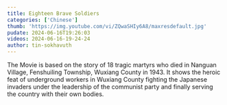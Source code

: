 ```yaml
---
title: Eighteen Brave Soldiers
categories: ['Chinese']
thumb: 'https://img.youtube.com/vi/ZQwaSHIy6A8/maxresdefault.jpg'
pudate: 2024-06-16T19:26:03
videos: 2024-06-16-19-24-24
author: tin-sokhavuth
---
```

The Movie is based on the story of 18 tragic martyrs who died in Nanguan Village, Fenshuiling Township, Wuxiang County in 1943. It shows the heroic feat of underground workers in Wuxiang County fighting the Japanese invaders under the leadership of the communist party and finally serving the country with their own bodies.